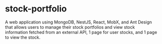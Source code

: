 # stock-portfolio
A web application using MongoDB, NestJS, React, MobX, and Ant Design that allows users to manage their stock portfolios and view stock information fetched from an external API, 1 page for user stocks, and 1 page to view the stock.
